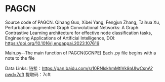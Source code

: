 # PAGCN
Source code of PAGCN. 
Qihang Guo, Xibei Yang, Fengjun Zhang, Taihua Xu, Perturbation-augmented Graph Convolutional Networks: A Graph Contrastive Learning architecture for effective node classification tasks, Engineering Applications of Artificial Intelligence, DOI: https://doi.org/10.1016/j.engappai.2023.107616


Main.py--The main function of PAGCN(GCNPE)
Each .py file begins with a note to the file

Data Links: 链接：https://pan.baidu.com/s/10RNlskhmMtIVk9aUlwCsnA?pwd=7cft 提取码：7cft
